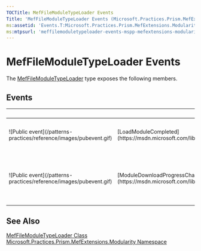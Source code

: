 ```yaml
---
TOCTitle: MefFileModuleTypeLoader Events
Title: 'MefFileModuleTypeLoader Events (Microsoft.Practices.Prism.MefExtensions.Modularity)'
ms:assetid: 'Events.T:Microsoft.Practices.Prism.MefExtensions.Modularity.MefFileModuleTypeLoader'
ms:mtpsurl: 'meffilemoduletypeloader-events-mspp-mefextensions-modularity.md'
---
```



# MefFileModuleTypeLoader Events

The [MefFileModuleTypeLoader](https://msdn.microsoft.com/library/microsoft.practices.prism.mefextensions.modularity.meffilemoduletypeloader) type exposes the following members.

## Events


<table>

<thead>
<tr class="header">
<th> </th>
<th>Name</th>
<th>Description</th>
</tr>
</thead>
<tbody>
<tr class="odd">
<td>![Public event](/patterns-practices/reference/images/pubevent.gif)</td>
<td>[LoadModuleCompleted](https://msdn.microsoft.com/library/microsoft.practices.prism.mefextensions.modularity.meffilemoduletypeloader.loadmodulecompleted)</td>
<td><div class="summary">
Raised when a module is loaded or fails to load.
</div></td>
</tr>
<tr class="even">
<td>![Public event](/patterns-practices/reference/images/pubevent.gif)</td>
<td>[ModuleDownloadProgressChanged](https://msdn.microsoft.com/library/microsoft.practices.prism.mefextensions.modularity.meffilemoduletypeloader.moduledownloadprogresschanged)</td>
<td><div class="summary">
Raised repeatedly to provide progress as modules are loaded in the background.
</div></td>
</tr>
</tbody>
</table>

## See Also

[MefFileModuleTypeLoader Class](https://msdn.microsoft.com/library/microsoft.practices.prism.mefextensions.modularity.meffilemoduletypeloader)<br/>
[Microsoft.Practices.Prism.MefExtensions.Modularity Namespace](https://msdn.microsoft.com/library/microsoft.practices.prism.mefextensions.modularity)<br/>